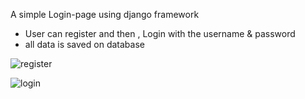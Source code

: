 A simple Login-page using django framework
- User can register and then , Login with the username & password
- all data is saved on database

![register](https://user-images.githubusercontent.com/78423228/147390103-5be51edb-ea4b-449a-8a68-b872fbe2c293.jpg)

![login](https://user-images.githubusercontent.com/78423228/147390107-d3e9089f-c0fb-495a-8cdf-03a4e20a331f.jpg)


